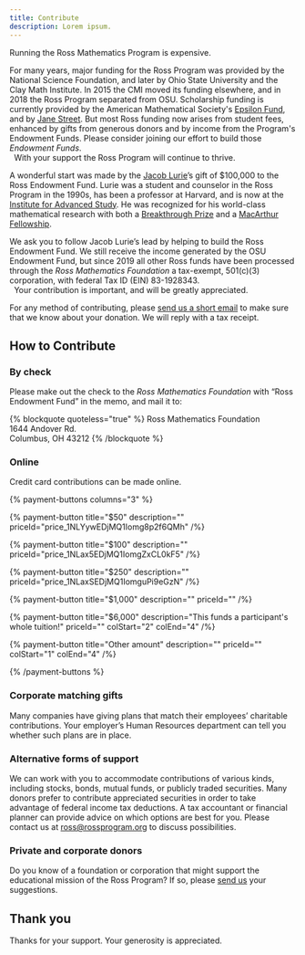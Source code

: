 ```yaml
---
title: Contribute
description: Lorem ipsum.
---
```

Running the Ross Mathematics Program is expensive.

For many years, major funding for the Ross Program was provided by the National Science Foundation, 
and later by Ohio State University and the Clay Math Institute.  In 2015 the CMI moved its funding elsewhere, 
and in 2018 the Ross Program separated from OSU.  Scholarship funding is currently provided by the 
American Mathematical Society's [Epsilon Fund](http://www.ams.org/programs/edu-support/epsilon/emp-epsilon), 
and by [Jane Street](https://www.janestreet.com).  But most Ross funding now arises from student fees, 
enhanced by gifts from generous donors and by income from the Program's Endowment Funds. 
Please consider joining our effort to build those _Endowment Funds_. <br>
&nbsp; With your support the Ross Program will continue to thrive.

A wonderful start was made by the [Jacob Lurie](http://en.wikipedia.org/wiki/Jacob_Lurie)’s gift of $100,000 to the Ross Endowment Fund. Lurie was a student and counselor in the Ross Program in the 1990s, has been a professor at Harvard, and is now at the [Institute for Advanced Study](https://www.ias.edu/scholars/lurie).  He was recognized for his world-class mathematical research with both 
a [Breakthrough Prize](http://en.wikipedia.org/wiki/Breakthrough_Prize_in_Mathematics) and 
a [MacArthur Fellowship](http://www.macfound.org/fellows/class/class-2014/).

We ask you to follow Jacob Lurie’s lead by helping to build the Ross Endowment Fund. We still receive the income generated by the OSU Endowment Fund, 
but since 2019 all other Ross funds have been processed through the _Ross Mathematics Foundation_ 
a tax-exempt, 501(c)(3) corporation, with federal Tax ID (EIN) 83-1928343.  <br>
&nbsp; Your contribution is important, and will be greatly appreciated. 

For any method of contributing, please [send us a short email](mailto:ross@rossprogram.org) 
to make sure that we know about your donation. We will reply with a tax receipt. 

## How to Contribute

### By check

Please make out the check to the _Ross Mathematics Foundation_ with “Ross Endowment Fund” in the memo, and mail it to:

{% blockquote quoteless="true" %}
Ross Mathematics Foundation  
1644 Andover Rd.  
Columbus, OH 43212
{% /blockquote %}

### Online

Credit card contributions can be made online.

{% payment-buttons columns="3" %}

{% payment-button title="$50" description="" priceId="price_1NLYywEDjMQ1Iomg8p2f6QMh" /%}

{% payment-button title="$100" description="" priceId="price_1NLax5EDjMQ1IomgZxCL0kF5" /%}

{% payment-button title="$250" description="" priceId="price_1NLaxSEDjMQ1IomguPi9eGzN" /%}

{% payment-button title="$1,000" description="" priceId="" /%}

{% payment-button title="$6,000" description="This funds a participant's whole tuition!" priceId="" colStart="2" colEnd="4" /%}

{% payment-button title="Other amount" description="" priceId="" colStart="1" colEnd="4" /%}

{% /payment-buttons %}

### Corporate matching gifts

Many companies have giving plans that match their employees’ charitable contributions. 
Your employer’s Human Resources department can tell you whether such plans are in place.

### Alternative forms of support

We can work with you to accommodate contributions of various kinds, 
including stocks, bonds, mutual funds, or publicly traded securities. 
Many donors prefer to contribute appreciated securities in order to 
take advantage of federal income tax deductions. A tax accountant or 
financial planner can provide advice on which options are best for you. 
Please contact us at [ross@rossprogram.org](mailto:ross@rossprogram.org) to discuss possibilities.

### Private and corporate donors

Do you know of a foundation or corporation that might support the educational mission 
of the Ross Program? If so, please [send us](mailto:ross@rossprogram.org) your suggestions.

## Thank you

Thanks for your support. Your generosity is appreciated.
